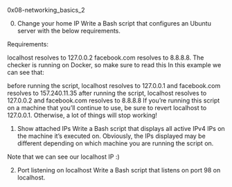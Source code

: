 0x08-networking_basics_2

0. Change your home IP
Write a Bash script that configures an Ubuntu server with the below requirements.

Requirements:

localhost resolves to 127.0.0.2
facebook.com resolves to 8.8.8.8.
The checker is running on Docker, so make sure to read this
In this example we can see that:

before running the script, localhost resolves to 127.0.0.1 and facebook.com resolves to 157.240.11.35
after running the script, localhost resolves to 127.0.0.2 and facebook.com resolves to 8.8.8.8
If you’re running this script on a machine that you’ll continue to use, be sure to revert localhost to 127.0.0.1. Otherwise, a lot of things will stop working!

1. Show attached IPs
Write a Bash script that displays all active IPv4 IPs on the machine it’s executed on.
Obviously, the IPs displayed may be different depending on which machine you are running the script on.

Note that we can see our localhost IP :)

2. Port listening on localhost
Write a Bash script that listens on port 98 on localhost.
